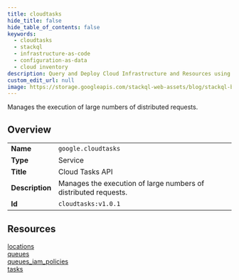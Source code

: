 ```yaml
---
title: cloudtasks
hide_title: false
hide_table_of_contents: false
keywords:
  - cloudtasks
  - stackql
  - infrastructure-as-code
  - configuration-as-data
  - cloud inventory
description: Query and Deploy Cloud Infrastructure and Resources using SQL
custom_edit_url: null
image: https://storage.googleapis.com/stackql-web-assets/blog/stackql-blog-post-featured-image.png
---
```

Manages the execution of large numbers of distributed requests.  
    

## Overview
<table><tbody>
<tr><td><b>Name</b></td><td><code>google.cloudtasks</code></td></tr>
<tr><td><b>Type</b></td><td>Service</td></tr>
<tr><td><b>Title</b></td><td>Cloud Tasks API</td></tr>
<tr><td><b>Description</b></td><td>Manages the execution of large numbers of distributed requests.</td></tr>
<tr><td><b>Id</b></td><td><code>cloudtasks:v1.0.1</code></td></tr>
</tbody></table>

## Resources
<div class="row">
<div class="providerDocColumn">
<a href="/providers/google/cloudtasks/locations/">locations</a><br />
<a href="/providers/google/cloudtasks/queues/">queues</a><br />
</div>
<div class="providerDocColumn">
<a href="/providers/google/cloudtasks/queues_iam_policies/">queues_iam_policies</a><br />
<a href="/providers/google/cloudtasks/tasks/">tasks</a><br />
</div>
</div>
